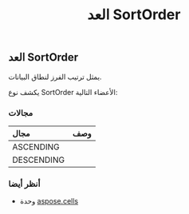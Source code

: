 ﻿---
title: العد SortOrder
second_title: Aspose.Cells for Python via .NET API المراجع
description:
type: docs
weight: 2490
url: /ar/python-net/aspose.cells/sortorder/
is_root: false
---
##  العد SortOrder
يمثل ترتيب الفرز لنطاق البيانات.



يكشف نوع SortOrder الأعضاء التالية:

###  مجالات
| مجال| وصف|
| :- | :- |
| ASCENDING |  |
| DESCENDING |  |



###  أنظر أيضا
* وحدة [aspose.cells](..)
